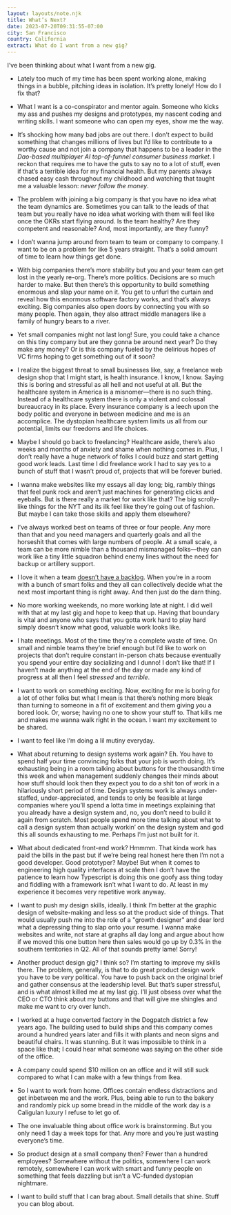 ```yaml
---
layout: layouts/note.njk
title: What’s Next?
date: 2023-07-20T09:31:55-07:00
city: San Francisco
country: California
extract: What do I want from a new gig?
---
```


I’ve been thinking about what I want from a new gig.

- Lately too much of my time has been spent working alone, making things in a bubble, pitching ideas in isolation. It’s pretty lonely! How do I fix that?

- What I want is a co-conspirator and mentor again. Someone who kicks my ass and pushes my designs and prototypes, my nascent coding and writing skills. I want someone who can open my eyes, show me the way.

- It’s shocking how many bad jobs are out there. I don’t expect to build something that changes millions of lives but I’d like to contribute to a worthy cause and not join a company that happens to be a leader in the _Dao-based multiplayer AI top-of-funnel consumer business market_. I reckon that requires me to have the guts to say no to a lot of stuff, even if that’s a terrible idea for my financial health. But my parents always chased easy cash throughout my childhood and watching that taught me a valuable lesson: _never follow the money_.

- The problem with joining a big company is that you have no idea what the team dynamics are. Sometimes you can talk to the leads of that team but you really have no idea what working with them will feel like once the OKRs start flying around. Is the team healthy? Are they competent and reasonable? And, most importantly, are they funny?

- I don’t wanna jump around from team to team or company to company. I want to be on a problem for like 5 years straight. That’s a solid amount of time to learn how things get done.

- With big companies there’s more stability but you and your team can get lost in the yearly re-org. There’s more politics. Decisions are so much harder to make. But then there’s this opportunity to build something enormous and slap your name on it. You get to unfurl the curtain and reveal how this enormous software factory works, and that’s always exciting. Big companies also open doors by connecting you with so many people. Then again, they also attract middle managers like a family of hungry bears to a river.

- Yet small companies might not last long! Sure, you could take a chance on this tiny company but are they gonna be around next year? Do they make any money? Or is this company fueled by the delirious hopes of VC firms hoping to get something out of it soon?

- I realize the biggest threat to small businesses like, say, a freelance web design shop that I might start, is health insurance. I know, I know. Saying this is boring and stressful as all hell and not useful at all. But the healthcare system in America is a misnomer—there is no such thing. Instead of a healthcare system there is only a violent and colossal bureaucracy in its place. Every insurance company is a leech upon the body politic and everyone in between medicine and me is an accomplice. The dystopian healthcare system limits us all from our potential, limits our freedoms and life choices.

- Maybe I should go back to freelancing? Healthcare aside, there’s also weeks and months of anxiety and shame when nothing comes in. Plus, I don’t really have a huge network of folks I could buzz and start getting good work leads. Last time I did freelance work I had to say yes to a bunch of stuff that I wasn’t proud of, projects that will be forever buried.

- I wanna make websites like my essays all day long; big, rambly things that feel punk rock and aren’t just machines for generating clicks and eyeballs. But is there really a market for work like that? The big scrolly-like things for the NYT and its ilk feel like they’re going out of fashion. But maybe I can take those skills and apply them elsewhere?

- I’ve always worked best on teams of three or four people. Any more than that and you need managers and quarterly goals and all the horseshit that comes with large numbers of people. At a small scale, a team can be more nimble than a thousand mismanaged folks—they can work like a tiny little squadron behind enemy lines without the need for backup or artillery support.

- I love it when a team [doesn’t have a backlog](https://robinrendle.com/notes/i-don%E2%80%99t-believe-in-sprints/). When you’re in a room with a bunch of smart folks and they all can collectively decide what the next most important thing is right away. And then just do the darn thing.

- No more working weekends, no more working late at night. I did well with that at my last gig and hope to keep that up. Having that boundary is vital and anyone who says that you gotta work hard to play hard simply doesn’t know what good, valuable work looks like.

- I hate meetings. Most of the time they’re a complete waste of time. On small and nimble teams they’re brief enough but I’d like to work on projects that don’t require constant in-person chats because eventually you spend your entire day socializing and I dunno! I don’t like that! If I haven’t made anything at the end of the day or made any kind of progress at all then I feel _stressed_ and _terrible_.

- I want to work on something exciting. Now, exciting for me is boring for a lot of other folks but what I mean is that there’s nothing more bleak than turning to someone in a fit of excitement and them giving you a bored look. Or, worse; having no one to show your stuff to. That kills me and makes me wanna walk right in the ocean. I want my excitement to be shared.

- I want to feel like I’m doing a lil mutiny everyday.

- What about returning to design systems work again? Eh. You have to spend half your time convincing folks that your job is worth doing. It’s exhausting being in a room talking about buttons for the thousandth time this week and when management suddenly changes their minds about how stuff should look then they expect you to do a shit ton of work in a hilariously short period of time. Design systems work is always under-staffed, under-appreciated, and tends to only be feasible at large companies where you’ll spend a lotta time in meetings explaining that you already have a design system and, no, you don’t need to build it again from scratch. Most people spend more time talking about what to call a design system than actually workin’ on the design system and god this all sounds exhausting to me. Perhaps I’m just not built for it.

- What about dedicated front-end work? Hmmmm. That kinda work has paid the bills in the past but if we’re being real honest here then I’m not a good developer. Good prototyper? Maybe! But when it comes to engineering high quality interfaces at scale then I don’t have the patience to learn how Typescript is doing this one goofy ass thing today and fiddling with a framework isn’t what I want to do. At least in my experience it becomes very repetitive work anyway.

- I want to push my design skills, ideally. I think I’m better at the graphic design of website-making and less so at the product side of things. That would usually push me into the role of a "growth designer" and dear lord what a depressing thing to slap onto your resume. I wanna make websites and write, not stare at graphs all day long and argue about how if we moved this one button here then sales would go up by 0.3% in the southern territories in Q2. All of that sounds pretty lame! Sorry!

- Another product design gig? I think so? I’m starting to improve my skills there. The problem, generally, is that to do great product design work you have to be _very_ political. You have to push back on the original brief and gather consensus at the leadership level. But that’s super stressful, and is what almost killed me at my last gig. I’ll just obsess over what the CEO or CTO think about my buttons and that will give me shingles and make me want to cry over lunch.

- I worked at a huge converted factory in the Dogpatch district a few years ago. The building used to build ships and this company comes around a hundred years later and fills it with plants and neon signs and beautiful chairs. It was stunning. But it was impossible to think in a space like that; I could hear what someone was saying on the other side of the office.

- A company could spend $10 million on an office and it will still suck compared to what I can make with a few things from Ikea.

- So I want to work from home. Offices contain endless distractions and get inbetween me and the work. Plus, being able to run to the bakery and randomly pick up some bread in the middle of the work day is a Caligulan luxury I refuse to let go of.

- The one invaluable thing about office work is brainstorming. But you only need 1 day a week tops for that. Any more and you’re just wasting everyone’s time.

- So product design at a small company then? Fewer than a hundred employees? Somewhere without the politics, somewhere I can work remotely, somewhere I can work with smart and funny people on something that feels dazzling but isn’t a VC-funded dystopian nightmare.

- I want to build stuff that I can brag about. Small details that shine. Stuff you can blog about.
